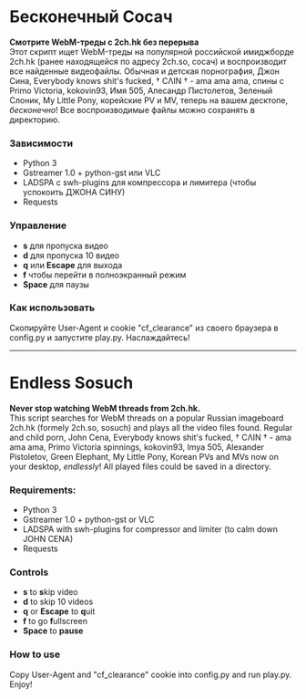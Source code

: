 # Бесконечный Сосач

**Смотрите WebM-треды с 2ch.hk без перерыва**  
Этот скрипт ищет WebM-треды на популярной российской имиджборде 2ch.hk (ранее находящейся по адресу 2ch.so, сосач) и воспроизводит все найденные видеофайлы.
Обычная и детская порнография, Джон Сина, Everybody knows shit's fucked, † CΛIN † - ama ama ama, спины с Primo Victoria, kokovin93, Имя 505, Алесандр Пистолетов, Зеленый Слоник, My Little Pony, корейские PV и MV, теперь на вашем десктопе, _бесконечно_! Все воспроизводимые файлы можно сохранять в директорию.

### Зависимости
* Python 3
* Gstreamer 1.0 + python-gst или VLC
* LADSPA с swh-plugins для компрессора и лимитера (чтобы успокоить ДЖОНА СИНУ)
* Requests

### Управление
* **s** для пропуска видео
* **d** для пропуска 10 видео
* **q** или **Escape** для выхода
* **f** чтобы перейти в полноэкранный режим
* **Space** для паузы

### Как использовать
Скопируйте User-Agent и cookie "cf_clearance" из своего браузера в config.py и запустите play.py. Наслаждайтесь!

--------------------------------------------

# Endless Sosuch

**Never stop watching WebM threads from 2ch.hk.**  
This script searches for WebM threads on a popular Russian imageboard 2ch.hk (formely 2ch.so, sosuch) and plays all the video files found.
Regular and child porn, John Cena, Everybody knows shit's fucked, † CΛIN † - ama ama ama, Primo Victoria spinnings, kokovin93, Imya 505, Alexander Pistoletov, Green Elephant, My Little Pony, Korean PVs and MVs now on your desktop, _endlessly_! All played files could be saved in a directory.

### Requirements:
* Python 3
* Gstreamer 1.0 + python-gst or VLC
* LADSPA with swh-plugins for compressor and limiter (to calm down JOHN CENA)
* Requests

### Controls
* **s** to **s**kip video
* **d** to skip 10 videos
* **q** or **Escape** to **q**uit
* **f** to go **f**ullscreen
* **Space** to **pause**

### How to use
Copy User-Agent and "cf_clearance" cookie into config.py and run play.py. Enjoy!
